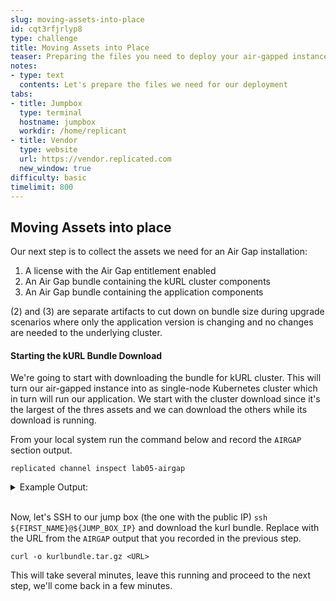 ```yaml
---
slug: moving-assets-into-place
id: cqt3rfjrlyp8
type: challenge
title: Moving Assets into Place
teaser: Preparing the files you need to deploy your air-gapped instance
notes:
- type: text
  contents: Let's prepare the files we need for our deployment
tabs:
- title: Jumpbox
  type: terminal
  hostname: jumpbox
  workdir: /home/replicant
- title: Vendor
  type: website
  url: https://vendor.replicated.com
  new_window: true
difficulty: basic
timelimit: 800
---
```


## Moving Assets into place

Our next step is to collect the assets we need for an Air Gap installation:

1. A license with the Air Gap entitlement enabled
2. An Air Gap bundle containing the kURL cluster components
3. An Air Gap bundle containing the application components

(2) and (3) are separate artifacts to cut down on bundle size during upgrade 
scenarios where only the application version
is changing and no changes are needed to the underlying cluster.

#### Starting the kURL Bundle Download

We're going to start with downloading the bundle for kURL cluster. This will
turn our air-gapped instance into as single-node Kubernetes cluster which in
turn will run our application. We start with the cluster download since it's
the largest of the thres assets and we can download the others while its 
download is running.

From your local system run the command below and record the `AIRGAP` section output.

```
replicated channel inspect lab05-airgap
```
<details>
  <summary>Example Output:</summary>

```bash
❯ replicated channel inspect lab05-airgap
ID:             1wyFvAQANNcga1zkRoMIPpQpb9q
NAME:           lab05-airgap
DESCRIPTION:
RELEASE:        1
VERSION:        0.0.1
EXISTING:

    curl -fsSL https://kots.io/install | bash
    kubectl kots install lab05-airgap

EMBEDDED:

    curl -fsSL https://k8s.kurl.sh/lab05-airgap | sudo bash

AIRGAP:

    curl -fSL -o lab05-airgap.tar.gz https://k8s.kurl.sh/bundle/lab05-airgap.tar.gz
    # ... scp or sneakernet lab05-airgap.tar.gz to airgapped machine, then
    tar xvf lab05-airgap.tar.gz
    sudo bash ./install.sh airgap
```

</details>
<br>

Now, let's SSH to our jump box (the one with the public IP) `ssh ${FIRST_NAME}@${JUMP_BOX_IP}` and download the kurl bundle. Replace <URL> with the URL from the `AIRGAP` output that you recorded in the previous step.

```text
curl -o kurlbundle.tar.gz <URL>
```

This will take several minutes, leave this running and proceed to the next step, we'll come back in a few minutes.

